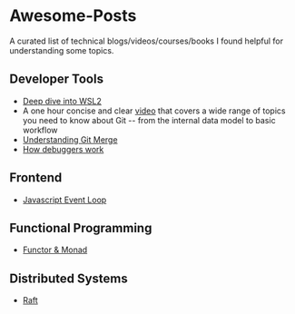 # Awesome-Posts
A curated list of technical blogs/videos/courses/books I found helpful for understanding some topics.

## Developer Tools
- [Deep dive into WSL2](https://youtu.be/lwhMThePdIo?si=6lXS2tRYRsIvwr9b)
- A one hour concise and clear [video](https://youtu.be/xbLVvrb2-fY) that covers a wide range of topics you need to know about Git -- from the internal data model to basic workflow
- [Understanding Git Merge](https://www.biteinteractive.com/understanding-git-merge/)
- [How debuggers work](https://eli.thegreenplace.net/2011/01/23/how-debuggers-work-part-1)

## Frontend
- [Javascript Event Loop](https://www.youtube.com/watch?v=8aGhZQkoFbQ)

## Functional Programming
- [Functor & Monad](https://youtu.be/e6tWJD5q8uw?si=a5SZTOHwMakYRhax)

## Distributed Systems
- [Raft](https://eli.thegreenplace.net/2020/implementing-raft-part-0-introduction/)